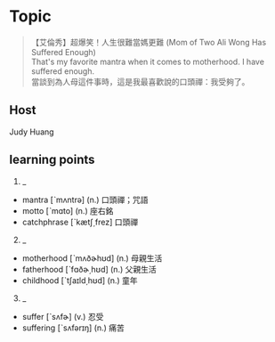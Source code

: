 # Topic

>【艾倫秀】超爆笑！人生很難當媽更難 (Mom of Two Ali Wong Has Suffered Enough)<br>
> That's my favorite mantra when it comes to motherhood. I have suffered enough.<br>
> 當談到為人母這件事時，這是我最喜歡說的口頭禪：我受夠了。<br>

## Host
Judy Huang

## learning points
1. _
  * mantra  [ˋmʌntrə]  (n.)  口頭禪；咒語
  * motto  [ˋmɑto]  (n.)  座右銘
  * catchphrase  [ˋkætʃ͵frez]  口頭禪

2. _
  * motherhood  [ˋmʌðɚhʊd]  (n.)  母親生活
  * fatherhood  [ˋfɑðɚ͵hʊd]  (n.)  父親生活
  * childhood  [ˋtʃaɪld͵hʊd]  (n.)  童年

3. _
  * suffer  [ˋsʌfɚ]  (v.)  忍受
  * suffering  [ˋsʌfərɪŋ]  (n.)  痛苦





